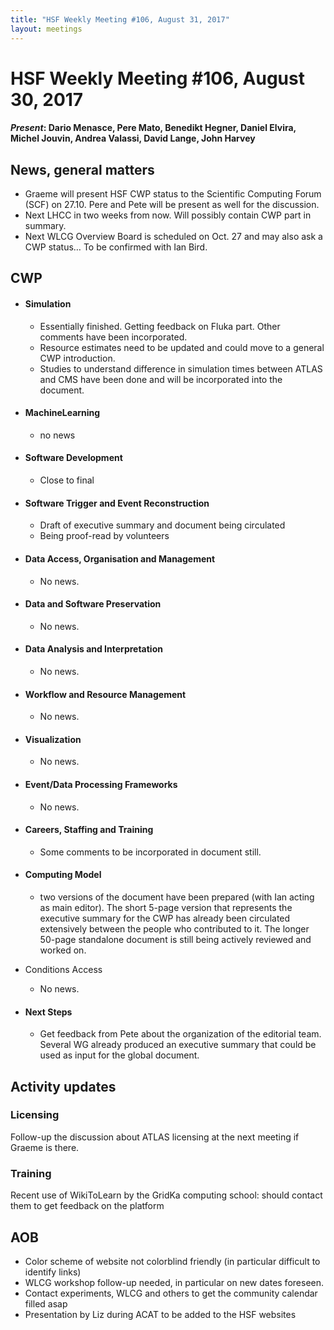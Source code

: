 ```yaml
---
title: "HSF Weekly Meeting #106, August 31, 2017"
layout: meetings
---
```


# HSF Weekly Meeting #106, August 30, 2017

#### *Present*: Dario Menasce, Pere Mato, Benedikt Hegner, Daniel Elvira, Michel Jouvin, Andrea Valassi, David Lange, John Harvey


## News, general matters

  * Graeme will present HSF CWP status to the Scientific Computing Forum (SCF) on 27.10. Pere and Pete will be present as well for the discussion.
  * Next LHCC in two weeks from now. Will possibly contain CWP part in summary.
  * Next WLCG Overview Board is scheduled on Oct. 27 and may also ask a CWP status… To be confirmed with Ian Bird.


## CWP

-   #### Simulation

	- Essentially finished. Getting feedback on Fluka part. Other comments have been incorporated.
    - Resource estimates need to be updated and could move to a general CWP introduction.
    - Studies to understand difference in simulation times between ATLAS and CMS have been done and will be incorporated into the document.

-   #### MachineLearning

    -   no news

-   #### Software Development

    -   Close to final

-   #### Software Trigger and Event Reconstruction

    -   Draft of executive summary and document being circulated
    -   Being proof-read by volunteers

-   #### Data Access, Organisation and Management

    -   No news.

-   #### Data and Software Preservation

    -   No news.

-   #### Data Analysis and Interpretation

    -   No news.

-   #### Workflow and Resource Management

    -   No news.

-   #### Visualization

    -   No news.

-   #### Event/Data Processing Frameworks

    -   No news.

-   #### Careers, Staffing and Training

    -   Some comments to be incorporated in document still.

-   #### Computing Model

    -   two versions of the document have been prepared (with Ian acting as main editor). The short 5-page version that represents the executive summary for the CWP has already been circulated extensively between the people who contributed to it. The longer 50-page standalone document is still being actively reviewed and worked on. 


-   Conditions Access

    -   No news.

-   #### Next Steps

    -   Get feedback from Pete about the organization of the editorial team. Several WG already produced an executive summary that could be used as input for the global document.

## Activity updates

### Licensing
Follow-up the discussion about ATLAS licensing at the next meeting if Graeme is there.

### Training
Recent use of WikiToLearn by the GridKa computing school: should contact them to get feedback on the platform

## AOB
 - Color scheme of website not colorblind friendly (in particular difficult to identify links)
 - WLCG workshop follow-up needed, in particular on new dates foreseen. 
 - Contact experiments, WLCG and others to get the community calendar filled asap
 - Presentation by Liz during ACAT to be added to the HSF websites